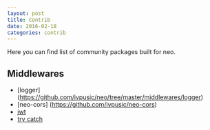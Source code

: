 ```yaml
---
layout: post
title: Contrib
date: 2016-02-18
categories: contrib
---
```


Here you can find list of community packages built for neo.

## Middlewares

- [logger] (https://github.com/ivpusic/neo/tree/master/middlewares/logger)
- [neo-cors] (https://github.com/ivpusic/neo-cors)
- [jwt](https://github.com/diankong/neomw/tree/master/jwt)
- [try catch](https://github.com/diankong/neomw/tree/master/trier)
